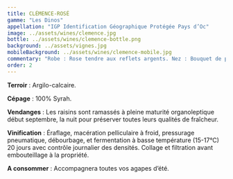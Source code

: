 ```yaml
---
title: CLÉMENCE-ROSÉ
gamme: "Les Dinos"
appellation: "IGP Identification Géographique Protégée Pays d’Oc"
image: ../assets/wines/clemence.jpg
bottle: ../assets/wines/clemence-bottle.png
background: ../assets/vignes.jpg
mobileBackground: ../assets/wines/clemence-mobile.jpg
commentary: "Robe : Rose tendre aux reflets argents. Nez : Bouquet de petits fruits rouges frais et d’agrumes. Bouche : En harmonie avec son nez, finale franche."
order: 2
---
```


**Terroir** : Argilo-calcaire.

**Cépage** : 100% Syrah.

**Vendanges** : Les raisins sont ramassés à pleine maturité organoleptique début septembre, la nuit pour préserver toutes leurs qualités de fraîcheur.

**Vinification** : Éraflage, macération pelliculaire à froid, pressurage pneumatique, débourbage, et fermentation à basse température (15-17°C) 20 jours avec contrôle journalier des densités. Collage et filtration avant embouteillage à la propriété.

**A consommer** : Accompagnera toutes vos agapes d’été.
